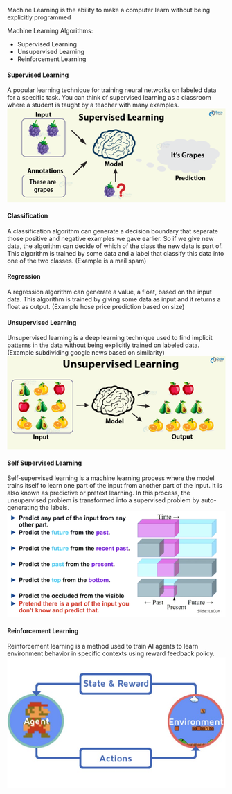 Machine Learning is the ability to make a computer learn without being explicitly programmed

Machine Learning Algorithms:
 - Supervised Learning
 - Unsupervised Learning
 - Reinforcement Learning

#### Supervised Learning
A popular learning technique for training neural networks on labeled data for a specific task. You can think of supervised learning as a classroom where a student is taught by a teacher with many examples. 
![](Images/Supervised%20Learning.png)
#### Classification
A classification algorithm can generate a decision boundary that separate those positive and negative examples we gave earlier. So if we give new data, the algorithm can decide of which of the class the new data is part of.
This algorithm is trained by some data and a label that classify this data into one of the two classes. (Example is a mail spam)
#### Regression
A regression algorithm can generate a value, a float, based on the input data.
This algorithm is trained by giving some data as input and it returns a float as output. (Example hose price prediction based on size)

#### Unsupervised Learning
Unsupervised learning is a deep learning technique used to find implicit patterns in the data without being explicitly trained on labeled data.(Example subdividing google news based on similarity)
![](Images/Unsupervised%20Learning.png)

#### Self Supervised Learning
Self-supervised learning is a machine learning process where the model trains itself to learn one part of the input from another part of the input. It is also known as predictive or pretext learning.
In this process, the unsupervised problem is transformed into a supervised problem by auto-generating the labels.
![](Images/Self%20Supervised%20Learning.png)


#### Reinforcement Learning
Reinforcement learning is a method used to train AI agents to learn environment behavior in specific contexts using reward feedback policy.
![](Images/Reinforcement%20Learning.png)